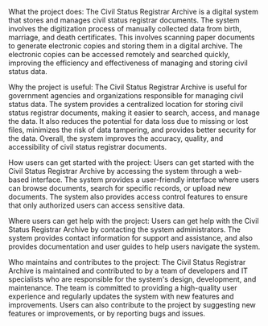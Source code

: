  
What the project does:
The Civil Status Registrar Archive is a digital system that stores and manages civil status registrar documents. The system involves the digitization process of manually collected data from birth, marriage, and death certificates. This involves scanning paper documents to generate electronic copies and storing them in a digital archive. The electronic copies can be accessed remotely and searched quickly, improving the efficiency and effectiveness of managing and storing civil status data.

Why the project is useful:
The Civil Status Registrar Archive is useful for government agencies and organizations responsible for managing civil status data. The system provides a centralized location for storing civil status registrar documents, making it easier to search, access, and manage the data. It also reduces the potential for data loss due to missing or lost files, minimizes the risk of data tampering, and provides better security for the data. Overall, the system improves the accuracy, quality, and accessibility of civil status registrar documents.

How users can get started with the project:
Users can get started with the Civil Status Registrar Archive by accessing the system through a web-based interface. The system provides a user-friendly interface where users can browse documents, search for specific records, or upload new documents. The system also provides access control features to ensure that only authorized users can access sensitive data.


Where users can get help with the project:
Users can get help with the Civil Status Registrar Archive by contacting the system administrators. The system provides contact information for support and assistance, and also provides documentation and user guides to help users navigate the system.

Who maintains and contributes to the project:
The Civil Status Registrar Archive is maintained and contributed to by a team of developers and IT specialists who are responsible for the system's design, development, and maintenance. The team is committed to providing a high-quality user experience and regularly updates the system with new features and improvements. Users can also contribute to the project by suggesting new features or improvements, or by reporting bugs and issues.
